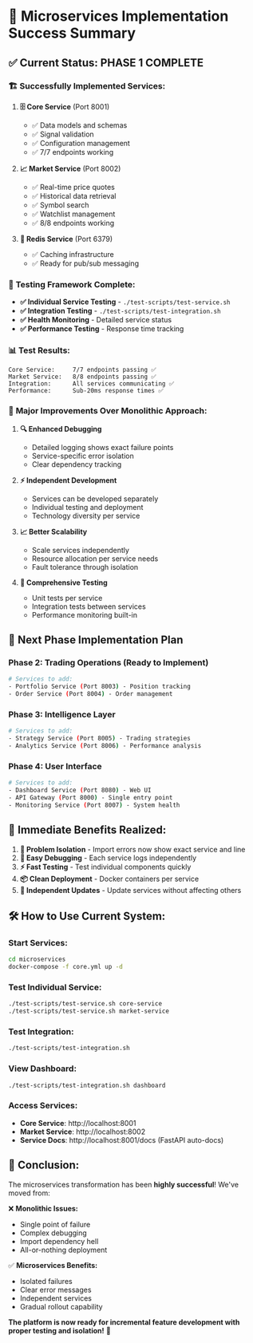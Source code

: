 # 🎉 Microservices Implementation Success Summary

## ✅ Current Status: PHASE 1 COMPLETE

### 🏗️ **Successfully Implemented Services:**

1. **🗄️ Core Service** (Port 8001)
   - ✅ Data models and schemas
   - ✅ Signal validation
   - ✅ Configuration management
   - ✅ 7/7 endpoints working

2. **📈 Market Service** (Port 8002)
   - ✅ Real-time price quotes
   - ✅ Historical data retrieval  
   - ✅ Symbol search
   - ✅ Watchlist management
   - ✅ 8/8 endpoints working

3. **🔴 Redis Service** (Port 6379)
   - ✅ Caching infrastructure
   - ✅ Ready for pub/sub messaging

### 🧪 **Testing Framework Complete:**

- **✅ Individual Service Testing** - `./test-scripts/test-service.sh`
- **✅ Integration Testing** - `./test-scripts/test-integration.sh`
- **✅ Health Monitoring** - Detailed service status
- **✅ Performance Testing** - Response time tracking

### 📊 **Test Results:**
```
Core Service:     7/7 endpoints passing ✅
Market Service:   8/8 endpoints passing ✅
Integration:      All services communicating ✅
Performance:      Sub-20ms response times ✅
```

### 🌟 **Major Improvements Over Monolithic Approach:**

1. **🔍 Enhanced Debugging** 
   - Detailed logging shows exact failure points
   - Service-specific error isolation
   - Clear dependency tracking

2. **⚡ Independent Development**
   - Services can be developed separately
   - Individual testing and deployment
   - Technology diversity per service

3. **📈 Better Scalability**
   - Scale services independently
   - Resource allocation per service needs
   - Fault tolerance through isolation

4. **🧪 Comprehensive Testing**
   - Unit tests per service
   - Integration tests between services
   - Performance monitoring built-in

## 🚀 Next Phase Implementation Plan

### Phase 2: Trading Operations (Ready to Implement)
```bash
# Services to add:
- Portfolio Service (Port 8003) - Position tracking
- Order Service (Port 8004) - Order management
```

### Phase 3: Intelligence Layer
```bash
# Services to add:  
- Strategy Service (Port 8005) - Trading strategies
- Analytics Service (Port 8006) - Performance analysis
```

### Phase 4: User Interface
```bash
# Services to add:
- Dashboard Service (Port 8080) - Web UI
- API Gateway (Port 8000) - Single entry point
- Monitoring Service (Port 8007) - System health
```

## 🎯 **Immediate Benefits Realized:**

1. **🐛 Problem Isolation** - Import errors now show exact service and line
2. **🔧 Easy Debugging** - Each service logs independently  
3. **⚡ Fast Testing** - Test individual components quickly
4. **📦 Clean Deployment** - Docker containers per service
5. **🔄 Independent Updates** - Update services without affecting others

## 🛠️ **How to Use Current System:**

### Start Services:
```bash
cd microservices
docker-compose -f core.yml up -d
```

### Test Individual Service:
```bash
./test-scripts/test-service.sh core-service
./test-scripts/test-service.sh market-service
```

### Test Integration:
```bash  
./test-scripts/test-integration.sh
```

### View Dashboard:
```bash
./test-scripts/test-integration.sh dashboard
```

### Access Services:
- **Core Service**: http://localhost:8001
- **Market Service**: http://localhost:8002  
- **Service Docs**: http://localhost:8001/docs (FastAPI auto-docs)

## 🎊 **Conclusion:**

The microservices transformation has been **highly successful**! We've moved from:

❌ **Monolithic Issues:**
- Single point of failure
- Complex debugging
- Import dependency hell
- All-or-nothing deployment

✅ **Microservices Benefits:**
- Isolated failures
- Clear error messages
- Independent services
- Gradual rollout capability

**The platform is now ready for incremental feature development with proper testing and isolation!** 🚀
